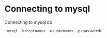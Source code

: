 # Connecting to mysql

Connecting to mysql db

```bash
 mysql -h<hostname> -u<username> -p<password> 
```
